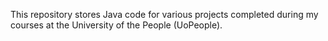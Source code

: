 This repository stores Java code for various projects completed during my courses at the University of the People (UoPeople).
